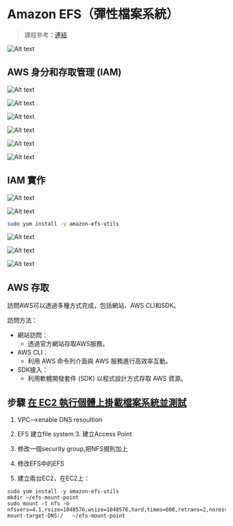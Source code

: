 # Amazon EFS（彈性檔案系統）
> 課程參考：[連結](https://docs.aws.amazon.com/zh_tw/efs/latest/ug/wt1-test.html)

![Alt text](image.png)

## AWS 身分和存取管理 (IAM)

![Alt text](image-1.png)

![Alt text](image-2.png)

![Alt text](image-3.png)

![Alt text](image-4.png)

![Alt text](image-6.png)

![Alt text](image-5.png)

## IAM 實作

![Alt text](image-8.png)

![Alt text](image-9.png)

```bash
sudo yum install -y amazon-efs-utils
```

![Alt text](image-10.png)

![Alt text](image-11.png)

![Alt text](image-12.png)

## AWS 存取
訪問AWS可以透過多種方式完成，包括網站、AWS CLI和SDK。

訪問方法：
  - 網站訪問：
    - 透過官方網站存取AWS服務。
  - AWS CLI：
    - 利用 AWS 命令​​列介面與 AWS 服務進行高效率互動。
  - SDK接入：
    - 利用軟體開發套件 (SDK) 以程式設計方式存取 AWS 資源。

## 步驟 [在 EC2 執行個體上掛載檔案系統並測試](https://docs.aws.amazon.com/zh_tw/efs/latest/ug/wt1-test.html)
1. VPC—>enable DNS resoultion

2. EFS  建立file system   3. 建立Access Point

4. 修改一個security group,把NFS規則加上

5. 修改EFS中的EFS

6. 建立兩台EC2，在EC2上：
```
sudo yum install -y amazon-efs-utils
mkdir ~/efs-mount-point
sudo mount -t nfs -o nfsvers=4.1,rsize=1048576,wsize=1048576,hard,timeo=600,retrans=2,noresvport mount-target-DNS:/   ~/efs-mount-point
```

